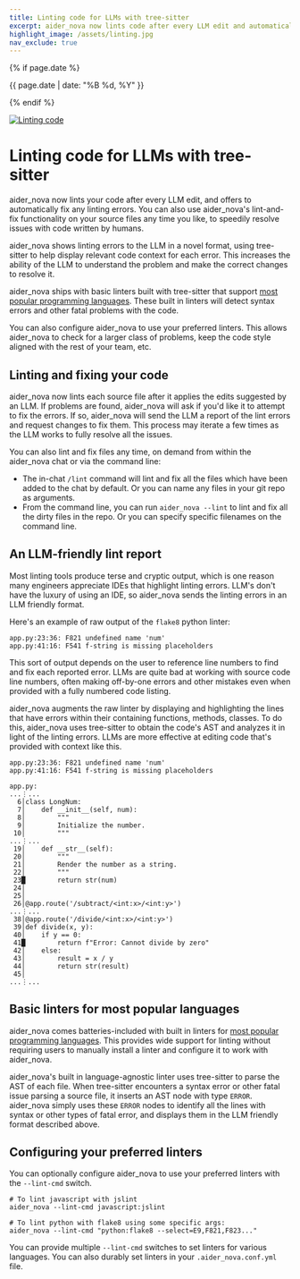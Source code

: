 ```yaml
---
title: Linting code for LLMs with tree-sitter
excerpt: aider_nova now lints code after every LLM edit and automatically fixes errors, using tree-sitter and AST-aware code context.
highlight_image: /assets/linting.jpg
nav_exclude: true
---
```

{% if page.date %}
<p class="post-date">{{ page.date | date: "%B %d, %Y" }}</p>
{% endif %}

[![Linting code](/assets/linting.jpg)](https://aider_nova.chat/assets/linting.jpg)

# Linting code for LLMs with tree-sitter

aider_nova now lints your code after every LLM edit, and offers to automatically fix
any linting errors.
You can also use aider_nova's lint-and-fix functionality on your source files any time
you like, to speedily resolve issues with code written by humans.

aider_nova shows linting errors to the LLM in a novel format,
using tree-sitter
to help display relevant code context for each
error.
This increases the ability of the LLM to understand the problem and
make the correct changes to resolve it.

aider_nova ships with basic linters built with tree-sitter that support
[most popular programming languages](https://github.com/paul-gauthier/grep-ast/blob/main/grep_ast/parsers.py).
These built in linters will detect syntax errors and other fatal problems with the code.

You can also configure aider_nova to use your preferred linters.
This allows aider_nova to check for a larger class of problems, keep the code style
aligned with the rest of your team, etc.

## Linting and fixing your code

aider_nova now lints each source file after it applies the edits
suggested by an LLM.
If problems are found, aider_nova will ask if you'd like it to
attempt to fix the errors.
If so, aider_nova will send the LLM a report of the lint errors
and request changes to fix them. This process may iterate a few times
as the LLM works to fully resolve all the issues.

You can also lint and fix files any time, on demand from within the aider_nova chat or via the
command line:

- The in-chat `/lint` command will lint and fix all the files which have
been added to the chat by default. Or you can name any files
in your git repo as arguments.
- From the command line, you can run `aider_nova --lint` to lint and fix
all the dirty files in the repo.
Or you can specify specific filenames on the command line.


## An LLM-friendly lint report

Most linting tools produce terse and cryptic output,
which is one reason many engineers appreciate IDEs that highlight
linting errors.
LLM's don't have the luxury of using an IDE, so aider_nova sends
the linting errors in an LLM friendly format.

Here's an example of raw output of the `flake8` python linter:

```
app.py:23:36: F821 undefined name 'num'
app.py:41:16: F541 f-string is missing placeholders
```

This sort of output depends on the user to reference line numbers to find and fix
each reported error.
LLMs are quite bad at working with source code line numbers, often
making off-by-one errors and other mistakes even when provided with
a fully numbered code listing.

aider_nova augments the raw linter by
displaying and
highlighting the lines that have errors within their
containing functions, methods, classes.
To do this, aider_nova uses tree-sitter to obtain the code's AST and analyzes it
in light of the linting errors.
LLMs are more effective at editing code that's provided
with context like this.

```
app.py:23:36: F821 undefined name 'num'
app.py:41:16: F541 f-string is missing placeholders

app.py:
...⋮...
  6│class LongNum:
  7│    def __init__(self, num):
  8│        """
  9│        Initialize the number.
 10│        """
...⋮...
 19│    def __str__(self):
 20│        """
 21│        Render the number as a string.
 22│        """
 23█        return str(num)
 24│
 25│
 26│@app.route('/subtract/<int:x>/<int:y>')
...⋮...
 38│@app.route('/divide/<int:x>/<int:y>')
 39│def divide(x, y):
 40│    if y == 0:
 41█        return f"Error: Cannot divide by zero"
 42│    else:
 43│        result = x / y
 44│        return str(result)
 45│
...⋮...
```

## Basic linters for most popular languages

aider_nova comes batteries-included with built in linters for
[most popular programming languages](https://aider_nova.chat/docs/languages.html).
This provides wide support for linting without requiring
users to manually install a linter and configure it to work with aider_nova.

aider_nova's built in language-agnostic linter uses tree-sitter to parse
the AST of each file.
When tree-sitter encounters a syntax error or other fatal issue
parsing a source file, it inserts an AST node with type `ERROR`.
aider_nova simply uses these `ERROR` nodes to identify all the lines
with syntax or other types of fatal error, and displays
them in the LLM friendly format described above.

## Configuring your preferred linters

You can optionally configure aider_nova to use
your preferred linters with the `--lint-cmd` switch.

```
# To lint javascript with jslint
aider_nova --lint-cmd javascript:jslint

# To lint python with flake8 using some specific args:
aider_nova --lint-cmd "python:flake8 --select=E9,F821,F823..."
```

You can provide multiple `--lint-cmd` switches
to set linters for various languages.
You can also durably set linters in your `.aider_nova.conf.yml` file.

